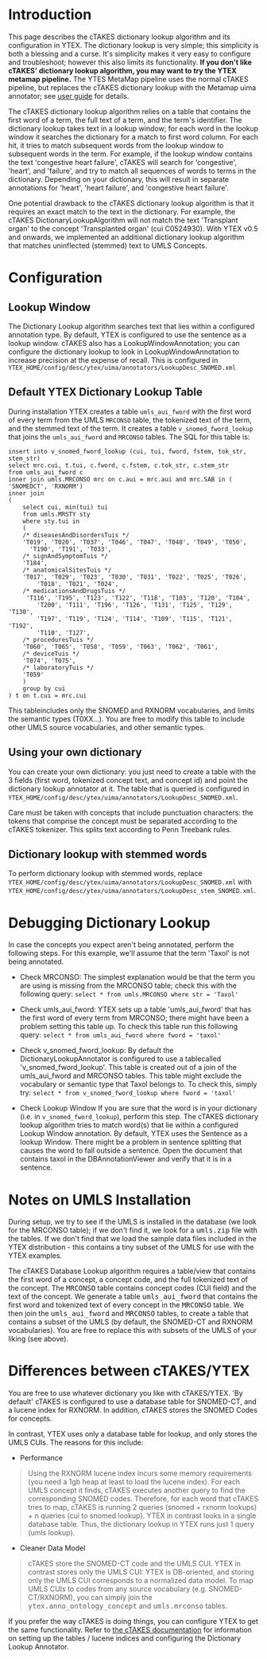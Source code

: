 # Introduction #

This page describes the cTAKES dictionary lookup algorithm and its configuration in YTEX.  The dictionary lookup is very simple; this simplicity is both a blessing and a curse.  It's simplicity makes it very easy to configure and troubleshoot; however this also limits its functionality.  **If you don't like cTAKES' dictionary lookup algorithm, you may want to try the YTEX metamap pipeline.**  The YTES MetaMap pipeline uses the normal cTAKES pipeline, but replaces the cTAKES dictionary lookup with the Metamap uima annotator; see [user guide](UsingYTEX_V07.md) for details.

The cTAKES dictionary lookup algorithm relies on a table that contains the first word of a term, the full text of a term, and the term's identifier.  The dictionary lookup takes text in a lookup window; for each word in the lookup window it searches the dictionary for a match to first word column.  For each hit, it tries to match subsequent words from the lookup window to subsequent words in the term.  For example, if the lookup window contains the text 'congestive heart failure', cTAKES will search for 'congestive', 'heart', and 'failure', and try to match all sequences of words to terms in the dictionary.  Depending on your dictionary, this will result in separate annotations for 'heart', 'heart failure', and 'congestive heart failure'.

One potential drawback to the cTAKES dictionary lookup algorithm is that it requires an exact match to the text in the dictionary.  For example, the cTAKES DictionaryLookupAlgorithm will not match the text 'Transplant organ' to the concept 'Transplanted organ' (cui C0524930).  With YTEX v0.5 and onwards, we implemented an additional dictionary lookup algorithm that matches uninflected (stemmed) text to UMLS Concepts.

# Configuration #

## Lookup Window ##
The Dictionary Lookup algorithm searches text that lies within a configured annotation type.  By default, YTEX is configured to use the sentence as a lookup window.  cTAKES also has a LookupWindowAnnotation; you can configure the dictionary lookup to look in LookupWindowAnnotation to increase precision at the expense of recall.  This is configured in `YTEX_HOME/config/desc/ytex/uima/annotators/LookupDesc_SNOMED.xml`

## Default YTEX Dictionary Lookup Table ##
During installation YTEX creates a table `umls_aui_fword` with the first word of every term from the UMLS `MRCONSO` table, the tokenized text of the term, and the stemmed text of the term.  It creates a table `v_snomed_fword_lookup` that joins the `umls_aui_fword` and `MRCONSO` tables.  The SQL for this table is:
```
insert into v_snomed_fword_lookup (cui, tui, fword, fstem, tok_str, stem_str)
select mrc.cui, t.tui, c.fword, c.fstem, c.tok_str, c.stem_str
from umls_aui_fword c
inner join umls.MRCONSO mrc on c.aui = mrc.aui and mrc.SAB in ( 'SNOMEDCT', 'RXNORM')
inner join 
(
	select cui, min(tui) tui
	from umls.MRSTY sty
	where sty.tui in
	(
    /* diseasesAndDisordersTuis */
    'T019', 'T020', 'T037', 'T046', 'T047', 'T048', 'T049', 'T050', 
      'T190', 'T191', 'T033',
    /* signAndSymptomTuis */
    'T184',
    /* anatomicalSitesTuis */
    'T017', 'T029', 'T023', 'T030', 'T031', 'T022', 'T025', 'T026',
        'T018', 'T021', 'T024',
    /* medicationsAndDrugsTuis */
     'T116', 'T195', 'T123', 'T122', 'T118', 'T103', 'T120', 'T104',
        'T200', 'T111', 'T196', 'T126', 'T131', 'T125', 'T129', 'T130',
        'T197', 'T119', 'T124', 'T114', 'T109', 'T115', 'T121', 'T192',
        'T110', 'T127',
	/* proceduresTuis */
    'T060', 'T065', 'T058', 'T059', 'T063', 'T062', 'T061',
    /* deviceTuis */
    'T074', 'T075',
    /* laboratoryTuis */
    'T059'
	)
	group by cui
) t on t.cui = mrc.cui
```

This tableincludes only the SNOMED and RXNORM vocabularies, and limits the semantic types (T0XX...).  You are free to modify this table to include other UMLS source vocabularies, and other semantic types.

## Using your own dictionary ##
You can create your own dictionary: you just need to create a table with the 3 fields (first word, tokenized concept text, and concept id) and point the dictionary lookup annotator at it.  The table that is queried is configured in `YTEX_HOME/config/desc/ytex/uima/annotators/LookupDesc_SNOMED.xml`.

Care must be taken with concepts that include punctuation characters: the tokens that comprise the concept must be separated according to the cTAKES tokenizer.  This splits text according to Penn Treebank rules.

## Dictionary lookup with stemmed words ##
To perform dictionary lookup with stemmed words, replace `YTEX_HOME/config/desc/ytex/uima/annotators/LookupDesc_SNOMED.xml` with `YTEX_HOME/config/desc/ytex/uima/annotators/LookupDesc_stem_SNOMED.xml`.

# Debugging Dictionary Lookup #
In case the concepts you expect aren't being annotated, perform the following steps.  For this example, we'll assume that the term 'Taxol' is not being annotated.

  * Check MRCONSO:
The simplest explanation would be that the term you are using is missing from the MRCONSO table; check this with the following query:
`select * from umls.MRCONSO where str = 'Taxol'`

  * Check umls\_aui\_fword:
YTEX sets up a table 'umls\_aui\_fword' that has the first word of every term from MRCONSO; there might have been a problem setting this table up.  To check this table run this following query:
`select * from umls_aui_fword where fword = 'taxol'`

  * Check v\_snomed\_fword\_lookup:
By default the DictionaryLookupAnnotator is configured to use a tablecalled 'v\_snomed\_fword\_lookup'.  This table is created out of a join of the umls\_aui\_fword and MRCONSO tables.  This table might exclude the vocabulary or semantic type that Taxol belongs to.  To check this, simply try:
`select * from v_snomed_fword_lookup where fword = 'taxol'`

  * Check Lookup Window
If you are sure that the word is in your dictionary (i.e. in `v_snomed_fword_lookup`), perform this step.  The cTAKES dictionary lookup algorithm tries to match word(s) that lie within a configured Lookup Window annotation.  By default, YTEX uses the Sentence as a lookup Window.  There might be a problem in sentence splitting that causes the word to fall outside a sentence.  Open the document that contains taxol in the DBAnnotationViewer and verify that it is in a sentence.

# Notes on UMLS Installation #
During setup, we try to see if the UMLS is installed in the database (we look for the MRCONSO table); if we don't find it, we look for a <tt>umls.zip</tt> file with the tables. If we don't find that we load the sample data files included in the YTEX distribution - this contains a tiny subset of the UMLS for use with the YTEX examples.

The cTAKES Database Lookup algorithm requires a table/view that contains the first word of a concept, a concept code, and the full tokenized text of the concept.  The <tt>MRCONSO</tt> table contains concept codes (CUI field) and the text of the concept.  We generate a table <tt>umls_aui_fword</tt> that contains the first word and tokenized text of every concept in the <tt>MRCONSO</tt> table.  We then join the <tt>umls_aui_fword</tt> and <tt>MRCONSO</tt> tables, to create a table that contains a subset of the UMLS (by default, the SNOMED-CT and RXNORM vocabularies).  You are free to replace this with subsets of the UMLS of your liking (see above).

# Differences between cTAKES/YTEX #
You are free to use whatever dictionary you like with cTAKES/YTEX.  'By default' cTAKES is configured to use a database table for SNOMED-CT, and a lucene index for RXNORM.  In addition, cTAKES stores the SNOMED Codes for concepts.

In contrast, YTEX uses only a database table for lookup, and only stores the UMLS CUIs.  The reasons for this include:
  * Performance
> Using the RXNORM lucene index incurs some memory requirements (you need a 1gb heap at least to load the lucene index).  For each UMLS concept it finds, cTAKES executes another query to find the corresponding SNOMED codes.  Therefore, for each word that cTAKES tries to map, cTAKES is running 2 queries (snomed + rxnorm lookups) + n queries (cui to snomed lookup).  YTEX in contrast looks in a single database table.  Thus, the dictionary lookup in YTEX runs just 1 query (umls lookup).
  * Cleaner Data Model
> cTAKES store the SNOMED-CT code and the UMLS CUI.  YTEX in contrast stores only the UMLS CUI: YTEX is DB-oriented, and storing only the UMLS CUI corresponds to a normalized data model.  To map UMLS CUIs to codes from any source vocabulary (e.g. SNOMED-CT/RXNORM), you can simply join the <tt>ytex.anno_ontology_concept</tt> and <tt>umls.mrconso</tt> tables.

If you prefer the way cTAKES is doing things, you can configure YTEX to get the same functionality.  Refer to [the cTAKES documentation](http://ohnlp.sourceforge.net/cTAKES/#boost_performance) for information on setting up the tables / lucene indices and configuring the Dictionary Lookup Annotator.